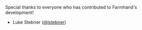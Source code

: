 Special thanks to everyone who has contributed to Farmhand's development!

  - Luke Stebner ([@lstebner](https://github.com/lstebner))
